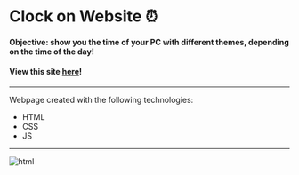 # Clock on Website :alarm_clock:
 #### **Objective: show you the time of your PC with different themes, depending on the time of the day!**
 #### View this site [**here**](https://lucaslima337.github.io/Relogio_Em_Site/)!
 ---
 Webpage created with the following technologies:
 * HTML
 * CSS
 * JS 
 ---
 ![html](https://apexensino.com.br/wp-content/uploads/2017/11/html-css-javascript.jpg)
